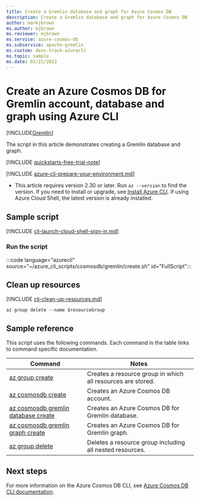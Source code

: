 ```yaml
---
title: Create a Gremlin database and graph for Azure Cosmos DB
description: Create a Gremlin database and graph for Azure Cosmos DB
author: markjbrown
ms.author: mjbrown
ms.reviewer: mjbrown
ms.service: azure-cosmos-db
ms.subservice: apache-gremlin
ms.custom: devx-track-azurecli
ms.topic: sample
ms.date: 02/21/2022
---
```


# Create an Azure Cosmos DB for Gremlin account, database and graph using Azure CLI

[!INCLUDE[Gremlin](../../../includes/appliesto-gremlin.md)]

The script in this article demonstrates creating a Gremlin database and graph.

[!INCLUDE [quickstarts-free-trial-note](~/reusable-content/ce-skilling/azure/includes/quickstarts-free-trial-note.md)]

[!INCLUDE [azure-cli-prepare-your-environment.md](~/reusable-content/azure-cli/azure-cli-prepare-your-environment.md)]

- This article requires version 2.30 or later. Run `az --version` to find the version. If you need to install or upgrade, see [Install Azure CLI](/cli/azure/install-azure-cli). If using Azure Cloud Shell, the latest version is already installed.

## Sample script

[!INCLUDE [cli-launch-cloud-shell-sign-in.md](~/reusable-content/ce-skilling/azure/includes/cli-launch-cloud-shell-sign-in.md)]

### Run the script

:::code language="azurecli" source="~/azure_cli_scripts/cosmosdb/gremlin/create.sh" id="FullScript":::

## Clean up resources

[!INCLUDE [cli-clean-up-resources.md](~/reusable-content/ce-skilling/azure/includes/cli-clean-up-resources.md)]

```azurecli
az group delete --name $resourceGroup
```

## Sample reference

This script uses the following commands. Each command in the table links to command specific documentation.

| Command | Notes |
|---|---|
| [az group create](/cli/azure/group#az-group-create) | Creates a resource group in which all resources are stored. |
| [az cosmosdb create](/cli/azure/cosmosdb#az-cosmosdb-create) | Creates an Azure Cosmos DB account. |
| [az cosmosdb gremlin database create](/cli/azure/cosmosdb/gremlin/database#az-cosmosdb-gremlin-database-create) | Creates an Azure Cosmos DB for Gremlin database. |
| [az cosmosdb gremlin graph create](/cli/azure/cosmosdb/gremlin/graph#az-cosmosdb-gremlin-graph-create) | Creates an Azure Cosmos DB for Gremlin graph. |
| [az group delete](/cli/azure/resource#az-resource-delete) | Deletes a resource group including all nested resources. |

## Next steps

For more information on the Azure Cosmos DB CLI, see [Azure Cosmos DB CLI documentation](/cli/azure/cosmosdb).
